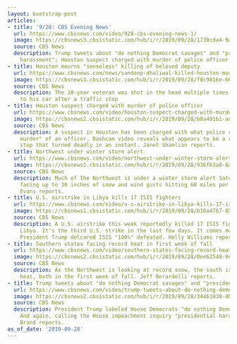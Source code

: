 ```yaml
---
layout: bootstrap-post
articles:
- title: '9/28: CBS Evening News'
  url: https://www.cbsnews.com/video/928-cbs-evening-news-1/
  image: https://cbsnews3.cbsistatic.com/hub/i/r/2019/09/28/1730cda4-9a06-40a3-bb59-a88c041f86e6/thumbnail/1200x630/5913d4f446571129e8ea5e16a0d42890/0928-en-full-1942345-640x360.jpg
  source: CBS News
  description: Trump tweets about "do nothing Democrat savages" and "presidential
    harassment"; Houston suspect charged with murder of police officer.
- title: Houston mourns "senseless" killing of beloved deputy
  url: https://www.cbsnews.com/news/sandeep-dhaliwal-killed-houston-mourns-senseless-death-of-harris-county-deputy-2019-09-28/
  image: https://cbsnews3.cbsistatic.com/hub/i/r/2019/09/28/f0c9816e-6641-4b11-9e27-150fd22e2b68/thumbnail/1200x630/d214cfd5715996c47f2caed83dd59b5e/0928-en-houstonofficer-shamlian-grab.jpg
  source: CBS News
  description: The 10-year veteran was shot in the head multiple times as he returned
    to his car after a traffic stop
- title: Houston suspect charged with murder of police officer
  url: https://www.cbsnews.com/video/houston-suspect-charged-with-murder-of-police-officer/
  image: https://cbsnews2.cbsistatic.com/hub/i/r/2019/09/28/b8a491b1-ad85-4679-9c09-5820ffd363c5/thumbnail/1200x630/81cec3ff1aab80cd5951937451cb3d7b/0928-en-houstonofficer-shamlian-1942334-640x360.jpg
  source: CBS News
  description: A suspect in Houston has been charged with what police call the "cold-blooded
    murder" of an officer. Dashcam video reveals what appears to be a routine traffic
    stop that turned deadly in an instant. Janet Shamlian reports.
- title: Northwest under winter storm alert
  url: https://www.cbsnews.com/video/northwest-under-winter-storm-alert/
  image: https://cbsnews1.cbsistatic.com/hub/i/r/2019/09/28/936fb3a0-8acf-4e2c-a209-28d45f3d8a38/thumbnail/1200x630/5aaaf54cd1dc5509a85557cc9926852a/0928-en-winterweather-evans-1942317-640x360.jpg
  source: CBS News
  description: Much of the Northwest is under a winter storm alert Saturday, potentially
    facing up to 30 inches of snow and wind gusts hitting 60 miles per hour. Carter
    Evans reports.
- title: U.S. airstrike in Libya kills 17 ISIS fighters
  url: https://www.cbsnews.com/video/u-s-airstrike-in-libya-kills-17-isis-fighters/
  image: https://cbsnews1.cbsistatic.com/hub/i/r/2019/09/28/b16a4767-853e-4625-b6b6-cf4030997bb9/thumbnail/1200x630/fcffb17fc8f1dea4359da9568ee8c17b/0928-en-syria-williams-1942329-640x360.jpg
  source: CBS News
  description: A U.S. airstrike this week reportedly killed 17 ISIS fighters in southern
    Libya. It's the third U.S. strike in the last few days. It comes months after
    President Trump delcared ISIS "100%" defeated. Holly Williams reports.
- title: Southern states facing record heat in first week of fall
  url: https://www.cbsnews.com/video/southern-states-facing-record-heat-in-first-week-of-fall/
  image: https://cbsnews2.cbsistatic.com/hub/i/r/2019/09/28/0ee62540-9c29-4162-bc3a-8d9d64dc2248/thumbnail/1200x630/dbaa0673e4658141f4c91afd0dd72b36/0928-en-usforecast-beradelli-1942322-640x360.jpg
  source: CBS News
  description: As the Northwest is looking at record snow, the south is facing record
    heat, both in the first week of fall. Jeff Berardelli reports.
- title: Trump tweets about "do nothing Democrat savages" and "presidential harassment"
  url: https://www.cbsnews.com/video/trump-tweets-about-do-nothing-democrat-savages-and-presidential-harassment/
  image: https://cbsnews2.cbsistatic.com/hub/i/r/2019/09/28/34461030-4b48-4b7d-8ef0-0aabe398e076/thumbnail/1200x630/9f071ded57598c01df95f3e17bd3cfc8/0928-en-impeachmentlatest-brand-1942311-640x360.jpg
  source: CBS News
  description: President Trump labeled House Democrats "do nothing Democrat savages."
    And again, calling the House impeachment inquiry "presidential harassment!" Natalie
    Brand reports.
as_of_date: '2019-09-28'
---
```


